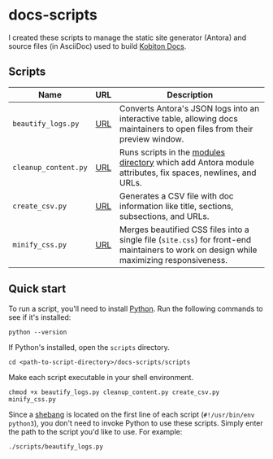 # docs-scripts

I created these scripts to manage the static site generator (Antora) and source files (in AsciiDoc) used to build [Kobiton Docs](https://docs.kobiton.com/).

## Scripts

| Name                 | URL                                       | Description                                                                                                                              |
|----------------------|-------------------------------------------|------------------------------------------------------------------------------------------------------------------------------------------|
| `beautify_logs.py`   | [URL](scripts/beautify_logs.py)           | Converts Antora's JSON logs into an interactive table, allowing docs maintainers to open files from their preview window.                |
| `cleanup_content.py` | [URL](scripts/cleanup_content.py)         | Runs scripts in the [modules directory](./modules) which add Antora module attributes, fix spaces, newlines, and URLs.                   |
| `create_csv.py`      | [URL](scripts/create_csv.py)              | Generates a CSV file with doc information like title, sections, subsections, and URLs.                                                   |
| `minify_css.py`      | [URL](scripts/minify_css.py)              | Merges beautified CSS files into a single file (`site.css`) for front-end maintainers to work on design while maximizing responsiveness. |


## Quick start

To run a script, you'll need to install [Python](https://www.python.org/downloads/). Run the following commands to see if it's installed:

```plaintext
python --version
```

If Python's installed, open the `scripts` directory.

```shell
cd <path-to-script-directory>/docs-scripts/scripts
```

Make each script executable in your shell environment.

```shell
chmod +x beautify_logs.py cleanup_content.py create_csv.py minify_css.py
```

Since a [shebang](https://en.wikipedia.org/wiki/Shebang_(Unix)) is located on the first line of each script (`#!/usr/bin/env python3`), you don't need to invoke Python to use these scripts. Simply enter the path to the script you'd like to use. For example:

```shell
./scripts/beautify_logs.py
```
